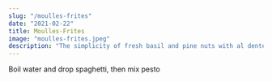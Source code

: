 ```yaml
---
slug: "/moulles-frites"
date: "2021-02-22"
title: Moulles-Frites
image: "moulles-frites.jpeg"
description: "The simplicity of fresh basil and pine nuts with al dente spaghetti"
---
```


Boil water and drop spaghetti, then mix pesto
